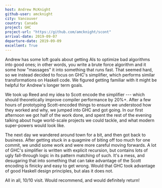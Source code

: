 ```yaml
---
host: Andrew McKnight
github-user: amcknight
city: Vancouver
country: Canada
project: GHC
project-url: "https://github.com/amcknight/scont"
arrival-date: 2019-09-07
departure-date: 2019-09-09
excellent: True
---
```


Andrew has some loft goals about getting AIs to optimize bad algorithms into
good ones; in other words, you write a brute force algorithm and it some how
"massages" it into something that runs fast. That seemed hard, so we instead
decided to focus on GHC's simplifier, which performs similar transformations on
Haskell code. We figured getting familiar with it might be helpful for Andrew's
longer term goals.

We took up Reed and my idea to Scott encode the simplifier --- which should
theoretically improve compiler performance by 20%+. After a few hours of
prototyping Scott-encoded things to ensure we understood how they worked and
why, we jumped into GHC and got going. In our first afternoon we got half of the
work done, and spent the rest of the evening talking about huge world-scale
projects we could tackle, and what modern super-powers would look like.

The next day we wandered around town for a bit, and then got back to business.
After getting stuck in a quagmire of biting off too much for one commit, we
undid some work and were more careful moving forwards. A lot of GHC's simplifier
is written with explicit recursion, but contains lots of ugly fall-through logic
in its pattern matching of such. It's a mess, and desugaring that into something
that can take advantage of the Scott encoding is finicky and easy to get wrong.
Would that GHC took advantage of good Haskell design principles, but alas it
does not.

All in all, 10/10 visit. Would recommend, and would definitely return!

